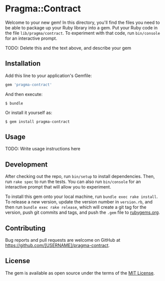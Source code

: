 # Pragma::Contract

Welcome to your new gem! In this directory, you'll find the files you need to be able to package up your Ruby library into a gem. Put your Ruby code in the file `lib/pragma/contract`. To experiment with that code, run `bin/console` for an interactive prompt.

TODO: Delete this and the text above, and describe your gem

## Installation

Add this line to your application's Gemfile:

```ruby
gem 'pragma-contract'
```

And then execute:

    $ bundle

Or install it yourself as:

    $ gem install pragma-contract

## Usage

TODO: Write usage instructions here

## Development

After checking out the repo, run `bin/setup` to install dependencies. Then, run `rake spec` to run the tests. You can also run `bin/console` for an interactive prompt that will allow you to experiment.

To install this gem onto your local machine, run `bundle exec rake install`. To release a new version, update the version number in `version.rb`, and then run `bundle exec rake release`, which will create a git tag for the version, push git commits and tags, and push the `.gem` file to [rubygems.org](https://rubygems.org).

## Contributing

Bug reports and pull requests are welcome on GitHub at https://github.com/[USERNAME]/pragma-contract.


## License

The gem is available as open source under the terms of the [MIT License](http://opensource.org/licenses/MIT).

